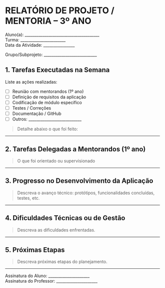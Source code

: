 # RELATÓRIO DE PROJETO / MENTORIA – 3º ANO

Aluno(a): ______________________________________  
Turma: _______________________  
Data da Atividade: ________________

Grupo/Subprojeto: ___________________________

## 1. Tarefas Executadas na Semana
Liste as ações realizadas:

- [ ] Reunião com mentorandos (1º ano)
- [ ] Definição de requisitos da aplicação
- [ ] Codificação de módulo específico
- [ ] Testes / Correções
- [ ] Documentação / GitHub
- [ ] Outros: ___________________________

> Detalhe abaixo o que foi feito:
---

## 2. Tarefas Delegadas a Mentorandos (1º ano)
> O que foi orientado ou supervisionado
---

## 3. Progresso no Desenvolvimento da Aplicação
> Descreva o avanço técnico: protótipos, funcionalidades concluídas, testes, etc.
---

## 4. Dificuldades Técnicas ou de Gestão
> Descreva as dificuldades enfrentadas.
---

## 5. Próximas Etapas
> Descreva próximas etapas do planejamento.
---

Assinatura do Aluno: _____________________  
Assinatura do Professor: _____________________
